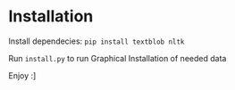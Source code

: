 # Installation

Install dependecies:
```pip install textblob nltk```

Run ```install.py``` to run Graphical Installation of needed data

Enjoy :]